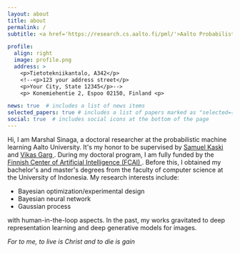 ```yaml
---
layout: about
title: about
permalink: /
subtitle: <a href='https://research.cs.aalto.fi/pml/'>Aalto Probabilistic Machine Learning group</a>

profile:
  align: right
  image: profile.png
  address: >
    <p>Tietotekniikantalo, A342</p>
    <!--<p>123 your address street</p>
    <p>Your City, State 12345</p>-->
    <p> Konemiehentie 2, Espoo 02150, Finland <p>

news: true  # includes a list of news items
selected_papers: true # includes a list of papers marked as "selected={true}"
social: true  # includes social icons at the bottom of the page
---
```


Hi, I am Marshal Sinaga, a doctoral researcher at the probabilistic machine learning Aalto University. It's my honor to be supervised by <a href='https://people.aalto.fi/samuel.kaski'> Samuel Kaski </a> and <a href='https://research.aalto.fi/en/persons/vikas-garg'> Vikas Garg </a>. During my doctoral program, I am fully funded by the <a href='https://fcai.fi/'> Finnish Center of Artificial Intelligence (FCAI) </a>. Before this, I obtained my bachelor's and master's degrees from the faculty of computer science at the University of Indonesia. My research interests include:

- Bayesian optimization/experimental design
- Bayesian neural network
- Gaussian process

with human-in-the-loop aspects. In the past, my works gravitated to deep representation learning and deep generative models for images.

*For to me, to live is Christ and to die is gain*
<!--[Curiculum Vitae](https://www.dropbox.com/home?preview=CV+latex.pdf)-->
